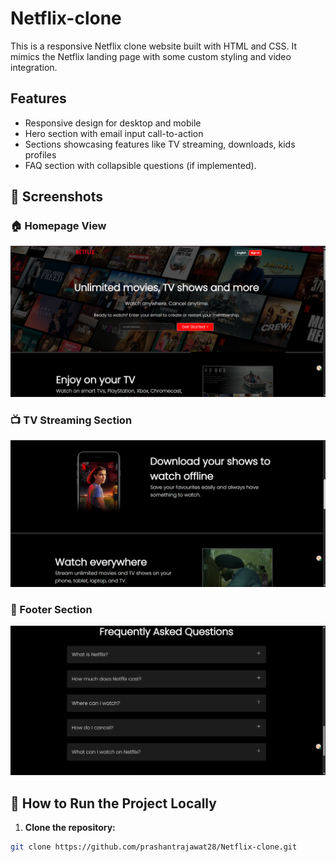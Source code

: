 # Netflix-clone
This is a responsive Netflix clone website built with HTML and CSS. It mimics the Netflix landing page with some custom styling and video integration.

## Features

- Responsive design for desktop and mobile
- Hero section with email input call-to-action
- Sections showcasing features like TV streaming, downloads, kids profiles
- FAQ section with collapsible questions (if implemented).

## 📸 Screenshots

### 🏠 Homepage View
![Screenshot 1](assets/images/screenshots/screenshot1.png)

### 📺 TV Streaming Section
![Screenshot 2](assets/images/screenshots/screenshot2.png)

### 📩 Footer Section
![Screenshot 3](assets/images/screenshots/screenshot3.png)


## 🚀 How to Run the Project Locally

1. **Clone the repository:**

```bash
git clone https://github.com/prashantrajawat28/Netflix-clone.git

